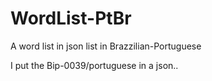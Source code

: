 # WordList-PtBr
A word list in json list in Brazzilian-Portuguese

I put the Bip-0039/portuguese in a json..
